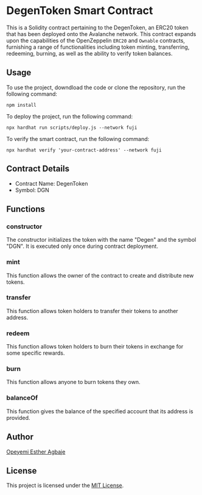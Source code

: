 
# DegenToken Smart Contract

This is a Solidity contract pertaining to the DegenToken, an ERC20 token that has been deployed onto the Avalanche network. This contract expands upon the capabilities of the OpenZeppelin `ERC20` and `Ownable` contracts, furnishing a range of functionalities including token minting, transferring, redeeming, burning, as well as the ability to verify token balances.

## Usage

To use the project, downdload the code or clone the repository, run the following command:

`npm install`

To deploy the project, run the following command:

`npx hardhat run scripts/deploy.js --network fuji`

To verify the smart contract, run the following command:

`npx hardhat verify 'your-contract-address' --network fuji`

## Contract Details

- Contract Name: DegenToken
- Symbol: DGN

## Functions

### constructor

The constructor initializes the token with the name "Degen" and the symbol "DGN". It is executed only once during contract deployment.

### mint

This function allows the owner of the contract to create and distribute new tokens.

### transfer

This function allows token holders to transfer their tokens to another address.

### redeem

This function allows token holders to burn their tokens in exchange for some specific rewards.

### burn

This function allows anyone to burn tokens they own.

### balanceOf

This function gives the balance of the specified account that its address is provided.

## Author

[Opeyemi Esther Agbaje](https://github.com/esteriella)

## License

This project is licensed under the [MIT License](LICENSE).
